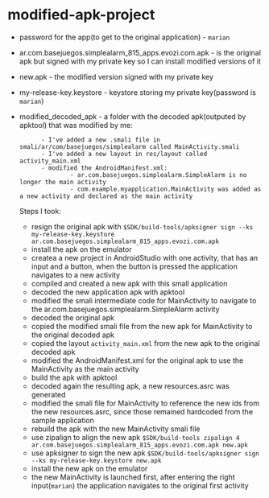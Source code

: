 # modified-apk-project

- password for the app(to get to the original application) - `marian`
- ar.com.basejuegos.simplealarm_815_apps.evozi.com.apk - is the original apk but signed with my private key so I can install modified versions of it
- new.apk - the modified version signed with my private key
- my-release-key.keystore - keystore storing my private key(password is `marian`)
- modified_decoded_apk - a folder with the decoded apk(outputed by apktool) that was modified by me:


            - I've added a new .smali file in smali/ar/com/basejuegos/simplealarm called MainActivity.smali
            - I've added a new layout in res/layout called activity_main.xml
            - modified the AndroidManifest.xml: 
                    - ar.com.basejuegos.simplealarm.SimpleAlarm is no longer the main activity
                    - com.example.myapplication.MainActivity was added as a new activity and declared as the main activity
                    
  Steps I took:
  
    * resign the original apk with `$SDK/build-tools/apksigner sign --ks my-release-key.keystore ar.com.basejuegos.simplealarm_815_apps.evozi.com.apk`
    * install the apk on the emulator
    * createa a new project in AndroidStudio with one activity, that has an input and a button, when the button is pressed the application navigates to a new activity
    *  compiled and created a new apk with this small application
    * decoded the new application apk with apktool
    * modified the smali intermediate code for MainActivity to navigate to the ar.com.basejuegos.simplealarm.SimpleAlarm activity
    * decoded the original apk
    * copied the modified smali file from the new apk for MainActivity to the original decoded apk
    * copied the layout `activity_main.xml` from the new apk to the original decoded apk
    * modified the AndroidManifest.xml for the original apk to use the MainActivity as the main activity
    * build the apk with apktool
    * decoded again the resulting apk, a new resources.asrc was generated
    * modified the smali file for MainActivity to reference the new ids from the new resources.asrc, since those remained hardcoded from the sample application
    * rebuild the apk with the new MainActivity smali file
    * use zipalign to align the new apk `$SDK/build-tools zipalign 4 ar.com.basejuegos.simplealarm_815_apps.evozi.com.apk new.apk`
    * use apksigner to sign the new apk `$SDK/build-tools/apksigner sign --ks my-release-key.keystore new.apk`
    * install the new apk on the emulator
    * the new MainActivity is launched first, after entering the right input(`marian`) the application navigates to the original first activity
    
    
    
    
